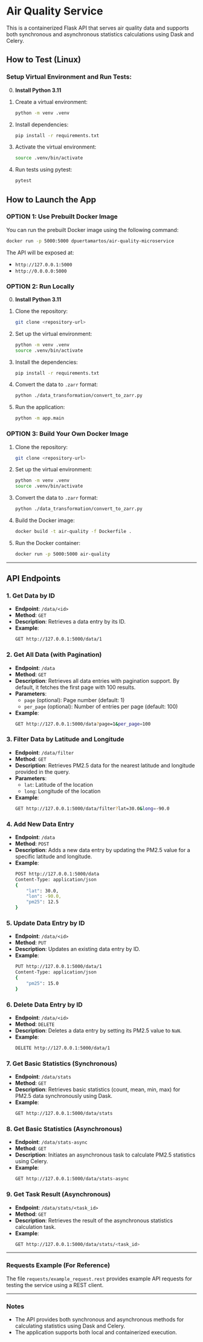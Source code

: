 
# Air Quality Service

This is a containerized Flask API that serves air quality data and supports both synchronous and asynchronous statistics calculations using Dask and Celery.

## How to Test (Linux)

### Setup Virtual Environment and Run Tests:

0. **Install Python 3.11**

1. Create a virtual environment:
   ```bash
   python -m venv .venv
   ```

2. Install dependencies:
   ```bash
   pip install -r requirements.txt
   ```

3. Activate the virtual environment:
   ```bash
   source .venv/bin/activate
   ```

4. Run tests using pytest:
   ```bash
   pytest
   ```

## How to Launch the App

### OPTION 1: Use Prebuilt Docker Image

You can run the prebuilt Docker image using the following command:

```bash
docker run -p 5000:5000 dpuertamartos/air-quality-microservice
```

The API will be exposed at:

- `http://127.0.0.1:5000`
- `http://0.0.0.0:5000`

### OPTION 2: Run Locally

0. **Install Python 3.11**

1. Clone the repository:
   ```bash
   git clone <repository-url>
   ```

2. Set up the virtual environment:
   ```bash
   python -m venv .venv
   source .venv/bin/activate
   ```

3. Install the dependencies:
   ```bash
   pip install -r requirements.txt
   ```

4. Convert the data to `.zarr` format:
   ```bash
   python ./data_transformation/convert_to_zarr.py
   ```

5. Run the application:
   ```bash
   python -m app.main
   ```

### OPTION 3: Build Your Own Docker Image

1. Clone the repository:
   ```bash
   git clone <repository-url>
   ```

2. Set up the virtual environment:
   ```bash
   python -m venv .venv
   source .venv/bin/activate
   ```

3. Convert the data to `.zarr` format:
   ```bash
   python ./data_transformation/convert_to_zarr.py
   ```

4. Build the Docker image:
   ```bash
   docker build -t air-quality -f Dockerfile .
   ```

5. Run the Docker container:
   ```bash
   docker run -p 5000:5000 air-quality
   ```

---

## API Endpoints

### 1. Get Data by ID
- **Endpoint**: `/data/<id>`
- **Method**: `GET`
- **Description**: Retrieves a data entry by its ID.
- **Example**:
  ```bash
  GET http://127.0.0.1:5000/data/1
  ```

### 2. Get All Data (with Pagination)
- **Endpoint**: `/data`
- **Method**: `GET`
- **Description**: Retrieves all data entries with pagination support. By default, it fetches the first page with 100 results.
- **Parameters**:
  - `page` (optional): Page number (default: 1)
  - `per_page` (optional): Number of entries per page (default: 100)
- **Example**:
  ```bash
  GET http://127.0.0.1:5000/data?page=1&per_page=100
  ```

### 3. Filter Data by Latitude and Longitude
- **Endpoint**: `/data/filter`
- **Method**: `GET`
- **Description**: Retrieves PM2.5 data for the nearest latitude and longitude provided in the query.
- **Parameters**:
  - `lat`: Latitude of the location
  - `long`: Longitude of the location
- **Example**:
  ```bash
  GET http://127.0.0.1:5000/data/filter?lat=30.0&long=-90.0
  ```

### 4. Add New Data Entry
- **Endpoint**: `/data`
- **Method**: `POST`
- **Description**: Adds a new data entry by updating the PM2.5 value for a specific latitude and longitude.
- **Example**:
  ```bash
  POST http://127.0.0.1:5000/data
  Content-Type: application/json
  {
      "lat": 30.0,
      "lon": -90.0,
      "pm25": 12.5
  }
  ```

### 5. Update Data Entry by ID
- **Endpoint**: `/data/<id>`
- **Method**: `PUT`
- **Description**: Updates an existing data entry by ID.
- **Example**:
  ```bash
  PUT http://127.0.0.1:5000/data/1
  Content-Type: application/json
  {
      "pm25": 15.0
  }
  ```

### 6. Delete Data Entry by ID
- **Endpoint**: `/data/<id>`
- **Method**: `DELETE`
- **Description**: Deletes a data entry by setting its PM2.5 value to `NaN`.
- **Example**:
  ```bash
  DELETE http://127.0.0.1:5000/data/1
  ```

### 7. Get Basic Statistics (Synchronous)
- **Endpoint**: `/data/stats`
- **Method**: `GET`
- **Description**: Retrieves basic statistics (count, mean, min, max) for PM2.5 data synchronously using Dask.
- **Example**:
  ```bash
  GET http://127.0.0.1:5000/data/stats
  ```

### 8. Get Basic Statistics (Asynchronous)
- **Endpoint**: `/data/stats-async`
- **Method**: `GET`
- **Description**: Initiates an asynchronous task to calculate PM2.5 statistics using Celery.
- **Example**:
  ```bash
  GET http://127.0.0.1:5000/data/stats-async
  ```

### 9. Get Task Result (Asynchronous)
- **Endpoint**: `/data/stats/<task_id>`
- **Method**: `GET`
- **Description**: Retrieves the result of the asynchronous statistics calculation task.
- **Example**:
  ```bash
  GET http://127.0.0.1:5000/data/stats/<task_id>
  ```

---

### Requests Example (For Reference)

The file `requests/example_request.rest` provides example API requests for testing the service using a REST client.

---

### Notes

- The API provides both synchronous and asynchronous methods for calculating statistics using Dask and Celery.
- The application supports both local and containerized execution.
